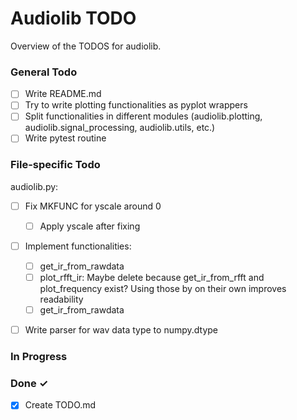 # Audiolib TODO

Overview of the TODOS for audiolib.

### General Todo

- [ ] Write README.md
- [ ] Try to write plotting functionalities as pyplot wrappers
- [ ] Split functionalities in different modules
  (audiolib.plotting, audiolib.signal_processing, audiolib.utils, etc.)
- [ ] Write pytest routine

### File-specific Todo

audiolib.py:
- [ ] Fix MKFUNC for yscale around 0
  - [ ] Apply yscale after fixing
- [ ] Implement functionalities:
  - [ ] get_ir_from_rawdata
  - [ ] plot_rfft_ir: Maybe delete because get_ir_from_rfft and plot_frequency exist? Using those by on their own improves readability
  - [ ] get_ir_from_rawdata
- [ ] Write parser for wav data type to numpy.dtype


### In Progress

### Done ✓

- [x] Create TODO.md  